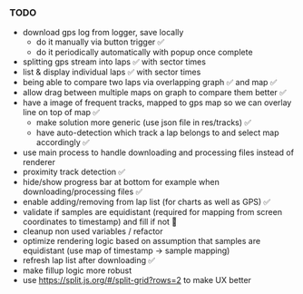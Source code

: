 
### TODO
- download gps log from logger, save locally
    - do it manually via button trigger ✅
    - do it periodically automatically with popup once complete
- splitting gps stream into laps ✅ with sector times
- list & display individual laps ✅ with sector times
- being able to compare two laps via overlapping graph ✅ and map ✅
- allow drag between multiple maps on graph to compare them better ✅
- have a image of frequent tracks, mapped to gps map so we can overlay line on top of map ✅
    - make solution more generic (use json file in res/tracks) ✅
    - have auto-detection which track a lap belongs to and select map accordingly ✅
- use main process to handle downloading and processing files instead of renderer
- proximity track detection ✅
- hide/show progress bar at bottom for example when downloading/processing files ✅
- enable adding/removing from lap list (for charts as well as GPS) ✅
- validate if samples are equidistant (required for mapping from screen coordinates to timestamp) and fill if not 🔨
- cleanup non used variables / refactor
- optimize rendering logic based on assumption that samples are equidistant (use map of timestamp -> sample mapping)
- refresh lap list after downloading ✅
- make fillup logic more robust
- use https://split.js.org/#/split-grid?rows=2 to make UX better